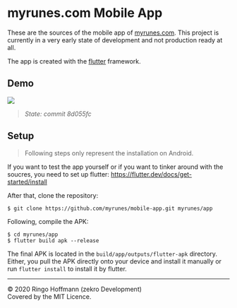 # myrunes.com Mobile App

These are the sources of the mobile app of [myrunes.com](https://myrunes.com). This project is currently in a very early state of development and not production ready at all.

The app is created with the [flutter](https://flutter.dev) framework.

## Demo

![](.github/demo.gif)
> *State: commit 8d055fc*

## Setup

> Following steps only represent the installation on Android.

If you want to test the app yourself or if you want to tinker around with the soucres, you need to set up flutter:
https://flutter.dev/docs/get-started/install

After that, clone the repository:
```
$ git clone https://github.com/myrunes/mobile-app.git myrunes/app
```

Following, compile the APK:
```
$ cd myrunes/app
$ flutter build apk --release
```

The final APK is located in the `build/app/outputs/flutter-apk` directory. Either, you pull the APK directly onto your device and install it manually or run `flutter install` to install it by flutter.

---

© 2020 Ringo Hoffmann (zekro Development)  
Covered by the MIT Licence.
